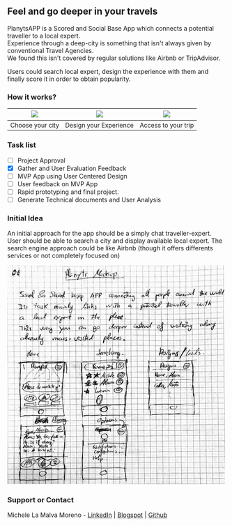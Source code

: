 ## Feel and go deeper in your travels

PlanytsAPP is a Scored and Social Base App which connects a potential traveller to a local expert.  
Experience through a deep-city is something that isn't always given by conventional Travel Agencies.  
We found this isn't covered by regular solutions like Airbnb or TripAdvisor.  


Users could search local expert, design the experience with them and finally score it in order to obtain popularity.  


### How it works?

| <img src="https://fast-wave-43306.herokuapp.com/img/how-it-works/city1.svg" width="150"> | <img src="https://fast-wave-43306.herokuapp.com/img/how-it-works/designer1.svg" width="150"> | <img src="https://fast-wave-43306.herokuapp.com/img/how-it-works/envio.svg" width="150">
| -------------------------- | -------------------------- | -------------------------- |
|      Choose your city      |   Design your Experience   |    Access to your trip     |

### Task list

* [ ] Project Approval
* [x] Gather and User Evaluation Feedback
* [ ] MVP App using User Centered Design
* [ ] User feedback on MVP App
* [ ] Rapid prototyping and final project.
* [ ] Generate Technical documents and User Analysis

### Initial Idea

An initial approach for the app should be a simply chat traveller-expert. User should be able to search a city and display available local expert. The search engine approach could be like Airbnb (though it offers differents services or not completely focused on)

<img src="https://github.com/Mickyleitor/PlanytsAPP/blob/master/Docs/FirstMockup.png" width="500"> 

### Support or Contact

Michele La Malva Moreno - [LinkedIn](https://www.linkedin.com/in/michele-la-malva-moreno/) | [Blogspot](https://mickysim.blogspot.com/) | [Github](https://github.com/Mickyleitor)
